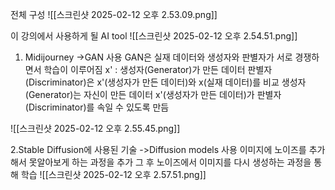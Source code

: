 전체 구성
![[스크린샷 2025-02-12 오후 2.53.09.png]]

이 강의에서 사용하게 될 AI tool
![[스크린샷 2025-02-12 오후 2.54.51.png]]

1. Midijourney
->GAN 사용
GAN은 실재 데이터와 생성자와 판별자가 서로 경쟁하면서 학습이 이루어짐
x' : 생성자(Generator)가 만든 데이터
판별자(Discriminator)은 x'(생성자가 만든 데이터)와 x(실재 데이터)를 비교 
생성자(Generator)는 자신이 만든 데이터 x'(생성자가 만든 데이터)가 판별자(Discriminator)를 속일 수 있도록 만듬

![[스크린샷 2025-02-12 오후 2.55.45.png]]

2.Stable Diffusion에 사용된 기술
->Diffusion models 사용
이미지에 노이즈를 추가해서 못알아보게 하는 과정을 추가
그 후 노이즈에서 이미지를 다시 생성하는 과정을 통해 학습
![[스크린샷 2025-02-12 오후 2.57.51.png]]

